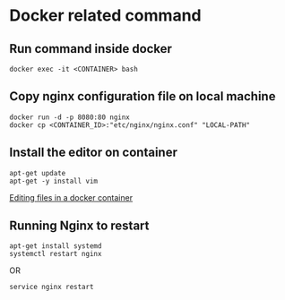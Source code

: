 # Docker related command

## Run command inside docker

```
docker exec -it <CONTAINER> bash
```

## Copy nginx configuration file on local machine

```
docker run -d -p 8080:80 nginx
docker cp <CONTAINER_ID>:"etc/nginx/nginx.conf" "LOCAL-PATH"
```

## Install the editor on container

```
apt-get update
apt-get -y install vim
```

[Editing files in a docker container](https://blog.softwaremill.com/editing-files-in-a-docker-container-f36d76b9613c)

## Running Nginx to restart

```
apt-get install systemd
systemctl restart nginx
```

OR

```
service nginx restart
```
